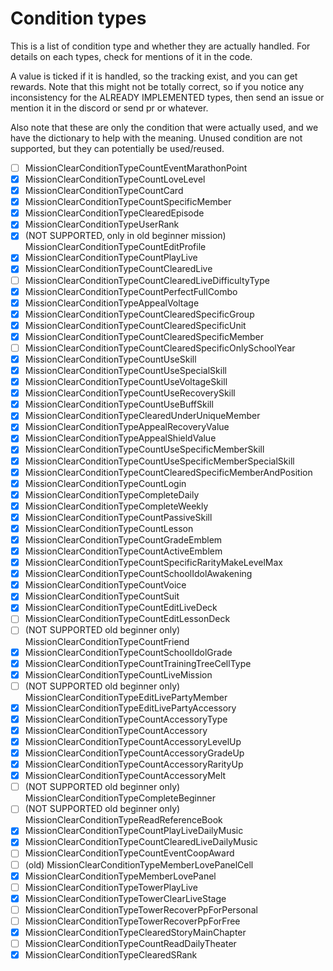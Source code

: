 # Condition types
This is a list of condition type and whether they are actually handled. For details on each types, check for mentions of it in the code.

A value is ticked if it is handled, so the tracking exist, and you can get rewards. Note that this might not be totally correct, so if you notice any inconsistency for the ALREADY IMPLEMENTED types, then send an issue or mention it in the discord or send pr or whatever.

Also note that these are only the condition that were actually used, and we have the dictionary to help with the meaning. Unused condition are not supported, but they can potentially be used/reused. 

- [ ] MissionClearConditionTypeCountEventMarathonPoint
- [x] MissionClearConditionTypeCountLoveLevel
- [x] MissionClearConditionTypeCountCard
- [x] MissionClearConditionTypeCountSpecificMember
- [x] MissionClearConditionTypeClearedEpisode
- [x] MissionClearConditionTypeUserRank
- [x] (NOT SUPPORTED, only in old beginner mission) MissionClearConditionTypeCountEditProfile
- [x] MissionClearConditionTypeCountPlayLive
- [x] MissionClearConditionTypeCountClearedLive
- [ ] MissionClearConditionTypeCountClearedLiveDifficultyType
- [x] MissionClearConditionTypeCountPerfectFullCombo
- [x] MissionClearConditionTypeAppealVoltage
- [x] MissionClearConditionTypeCountClearedSpecificGroup
- [x] MissionClearConditionTypeCountClearedSpecificUnit
- [x] MissionClearConditionTypeCountClearedSpecificMember
- [ ] MissionClearConditionTypeCountClearedSpecificOnlySchoolYear
- [x] MissionClearConditionTypeCountUseSkill
- [x] MissionClearConditionTypeCountUseSpecialSkill
- [x] MissionClearConditionTypeCountUseVoltageSkill
- [x] MissionClearConditionTypeCountUseRecoverySkill
- [x] MissionClearConditionTypeCountUseBuffSkill
- [x] MissionClearConditionTypeClearedUnderUniqueMember
- [x] MissionClearConditionTypeAppealRecoveryValue
- [x] MissionClearConditionTypeAppealShieldValue
- [x] MissionClearConditionTypeCountUseSpecificMemberSkill
- [x] MissionClearConditionTypeCountUseSpecificMemberSpecialSkill
- [x] MissionClearConditionTypeCountClearedSpecificMemberAndPosition
- [x] MissionClearConditionTypeCountLogin
- [x] MissionClearConditionTypeCompleteDaily
- [x] MissionClearConditionTypeCompleteWeekly
- [x] MissionClearConditionTypeCountPassiveSkill
- [x] MissionClearConditionTypeCountLesson
- [x] MissionClearConditionTypeCountGradeEmblem
- [x] MissionClearConditionTypeCountActiveEmblem
- [x] MissionClearConditionTypeCountSpecificRarityMakeLevelMax
- [x] MissionClearConditionTypeCountSchoolIdolAwakening
- [x] MissionClearConditionTypeCountVoice
- [x] MissionClearConditionTypeCountSuit
- [x] MissionClearConditionTypeCountEditLiveDeck
- [ ] MissionClearConditionTypeCountEditLessonDeck
- [ ] (NOT SUPPORTED old beginner only) MissionClearConditionTypeCountFriend
- [x] MissionClearConditionTypeCountSchoolIdolGrade
- [x] MissionClearConditionTypeCountTrainingTreeCellType
- [x] MissionClearConditionTypeCountLiveMission
- [ ] (NOT SUPPORTED old beginner only) MissionClearConditionTypeEditLivePartyMember
- [x] MissionClearConditionTypeEditLivePartyAccessory
- [x] MissionClearConditionTypeCountAccessoryType
- [x] MissionClearConditionTypeCountAccessory
- [x] MissionClearConditionTypeCountAccessoryLevelUp
- [x] MissionClearConditionTypeCountAccessoryGradeUp
- [x] MissionClearConditionTypeCountAccessoryRarityUp
- [x] MissionClearConditionTypeCountAccessoryMelt
- [ ] (NOT SUPPORTED old beginner only) MissionClearConditionTypeCompleteBeginner
- [ ] (NOT SUPPORTED old beginner only) MissionClearConditionTypeReadReferenceBook
- [x] MissionClearConditionTypeCountPlayLiveDailyMusic
- [x] MissionClearConditionTypeCountClearedLiveDailyMusic
- [ ] MissionClearConditionTypeCountEventCoopAward
- [ ] (old) MissionClearConditionTypeMemberLovePanelCell
- [x] MissionClearConditionTypeMemberLovePanel
- [ ] MissionClearConditionTypeTowerPlayLive
- [x] MissionClearConditionTypeTowerClearLiveStage
- [ ] MissionClearConditionTypeTowerRecoverPpForPersonal
- [ ] MissionClearConditionTypeTowerRecoverPpForFree
- [x] MissionClearConditionTypeClearedStoryMainChapter
- [ ] MissionClearConditionTypeCountReadDailyTheater
- [x] MissionClearConditionTypeClearedSRank
